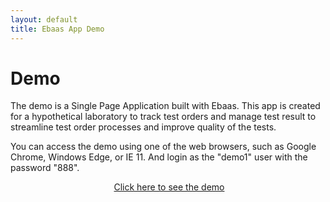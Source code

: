 ```yaml
---
layout: default
title: Ebaas App Demo
---
```


<div class="post">
  <h1 class="pageTitle">Demo</h1>
	<p>The demo is a Single Page Application built with Ebaas. This app is created for a hypothetical laboratory to track test orders and manage test result to streamline test order processes and improve quality of the tests.</p> 
	<p>
	You can access the demo using one of the web browsers, such as Google Chrome, Windows Edge, or IE 11. And login as the "demo1" user with the password "888".
	</p>
	<div style="text-align: center">
  	  <img src="{{'/assets/img/2017-06-01-Fig2.png' | prepend: site.baseurl }}" alt="">
	<a target="_blank" href="http://ec2-54-91-101-44.compute-1.amazonaws.com:8080/#/login" class="next button__outline">Click here to see the demo</a>
	</div>
</div>
